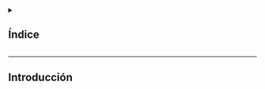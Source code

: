 <details>
  <summary><h2>Índice</h2></summary>
  
 - [Introducción](#introducción)
</details>

---

## Introducción
